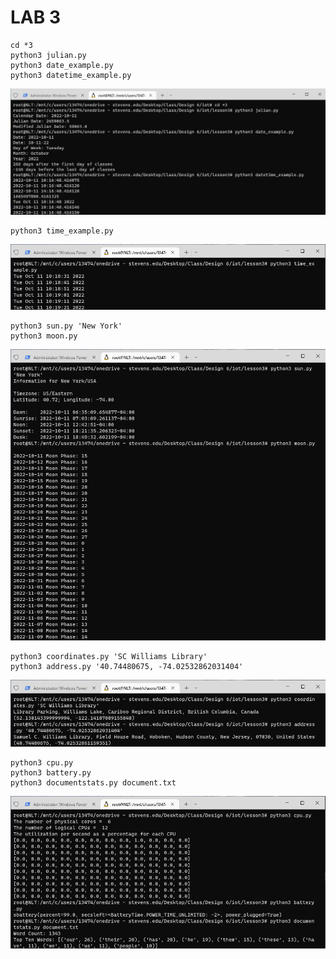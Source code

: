 # LAB 3
```ssh
cd *3
python3 julian.py
python3 date_example.py
python3 datetime_example.py
```
![](1.png)

```ssh
python3 time_example.py
```
![](2.png)

```ssh
python3 sun.py 'New York'
python3 moon.py
```
![](3.png)

```ssh
python3 coordinates.py 'SC Williams Library'
python3 address.py '40.74480675, -74.02532862031404'
```
![](4.png)

```ssh
python3 cpu.py
python3 battery.py
python3 documentstats.py document.txt
```
![](5.png)
